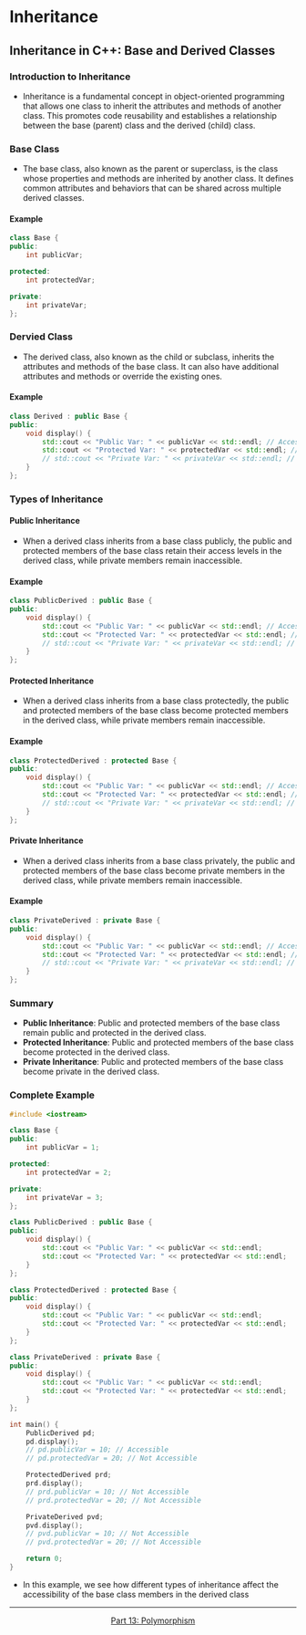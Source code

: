 # Inheritance 

## Inheritance in C++: Base and Derived Classes

### Introduction to Inheritance 

- Inheritance is a fundamental concept in object-oriented programming that allows one class to inherit the attributes and methods of another class. This promotes code reusability and establishes a relationship between the base (parent) class and the derived (child) class.

### Base Class
- The base class, also known as the parent or superclass, is the class whose properties and methods are inherited by another class. It defines common attributes and behaviors that can be shared across multiple derived classes.

#### Example
```c++
class Base {
public:
    int publicVar;

protected:
    int protectedVar;

private:
    int privateVar;
};
```

### Dervied Class
- The derived class, also known as the child or subclass, inherits the attributes and methods of the base class. It can also have additional attributes and methods or override the existing ones.
#### Example
```c++
class Derived : public Base {
public:
    void display() {
        std::cout << "Public Var: " << publicVar << std::endl; // Accessible
        std::cout << "Protected Var: " << protectedVar << std::endl; // Accessible
        // std::cout << "Private Var: " << privateVar << std::endl; // Not Accessible
    }
};
```
### Types of Inheritance 

#### Public Inheritance 
- When a derived class inherits from a base class publicly, the public and protected members of the base class retain their access levels in the derived class, while private members remain inaccessible.

#### Example
```c++
class PublicDerived : public Base {
public:
    void display() {
        std::cout << "Public Var: " << publicVar << std::endl; // Accessible
        std::cout << "Protected Var: " << protectedVar << std::endl; // Accessible
        // std::cout << "Private Var: " << privateVar << std::endl; // Not Accessible
    }
};
```
#### Protected Inheritance 
- When a derived class inherits from a base class protectedly, the public and protected members of the base class become protected members in the derived class, while private members remain inaccessible.

#### Example 
```c++
class ProtectedDerived : protected Base {
public:
    void display() {
        std::cout << "Public Var: " << publicVar << std::endl; // Accessible as protected
        std::cout << "Protected Var: " << protectedVar << std::endl; // Accessible
        // std::cout << "Private Var: " << privateVar << std::endl; // Not Accessible
    }
};
```

#### Private Inheritance 
- When a derived class inherits from a base class privately, the public and protected members of the base class become private members in the derived class, while private members remain inaccessible.

#### Example 
```c++
class PrivateDerived : private Base {
public:
    void display() {
        std::cout << "Public Var: " << publicVar << std::endl; // Accessible as private
        std::cout << "Protected Var: " << protectedVar << std::endl; // Accessible as private
        // std::cout << "Private Var: " << privateVar << std::endl; // Not Accessible
    }
};
```
### Summary 

- **Public Inheritance**: Public and protected members of the base class remain public and protected in the derived class.
- **Protected Inheritance**: Public and protected members of the base class become protected in the derived class.
- **Private Inheritance**: Public and protected members of the base class become private in the derived class.

### Complete Example 
```c++
#include <iostream>

class Base {
public:
    int publicVar = 1;

protected:
    int protectedVar = 2;

private:
    int privateVar = 3;
};

class PublicDerived : public Base {
public:
    void display() {
        std::cout << "Public Var: " << publicVar << std::endl;
        std::cout << "Protected Var: " << protectedVar << std::endl;
    }
};

class ProtectedDerived : protected Base {
public:
    void display() {
        std::cout << "Public Var: " << publicVar << std::endl;
        std::cout << "Protected Var: " << protectedVar << std::endl;
    }
};

class PrivateDerived : private Base {
public:
    void display() {
        std::cout << "Public Var: " << publicVar << std::endl;
        std::cout << "Protected Var: " << protectedVar << std::endl;
    }
};

int main() {
    PublicDerived pd;
    pd.display();
    // pd.publicVar = 10; // Accessible
    // pd.protectedVar = 20; // Not Accessible

    ProtectedDerived prd;
    prd.display();
    // prd.publicVar = 10; // Not Accessible
    // prd.protectedVar = 20; // Not Accessible

    PrivateDerived pvd;
    pvd.display();
    // pvd.publicVar = 10; // Not Accessible
    // pvd.protectedVar = 20; // Not Accessible

    return 0;
}
```
- In this example, we see how different types of inheritance affect the accessibility of the base class members in the derived class

--- 

<p align= "center">
  <a href="https://github.com/MarkShinozaki/CPTS122-DataStructures/tree/Lectures-Slides/(13)%20Polymorphism">Part 13: Polymorphism</a>
</p>
































